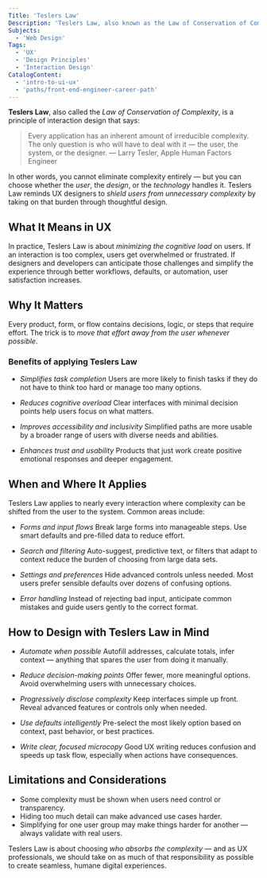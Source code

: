 ```yaml
---
Title: 'Teslers Law'
Description: 'Teslers Law, also known as the Law of Conservation of Complexity, states that every application has an inherent complexity that must be handled either by the system or the user.'
Subjects:
  - 'Web Design'
Tags:
  - 'UX'
  - 'Design Principles'
  - 'Interaction Design'
CatalogContent:
  - 'intro-to-ui-ux'
  - 'paths/front-end-engineer-career-path'
---
```


**Teslers Law**, also called the _Law of Conservation of Complexity_, is a principle of interaction design that says:

> Every application has an inherent amount of irreducible complexity. The only question is who will have to deal with it — the user, the system, or the designer. — Larry Tesler, Apple Human Factors Engineer

In other words, you cannot eliminate complexity entirely — but you can choose whether the _user_, the _design_, or the _technology_ handles it. Teslers Law reminds UX designers to _shield users from unnecessary complexity_ by taking on that burden through thoughtful design.

## What It Means in UX

In practice, Teslers Law is about _minimizing the cognitive load_ on users. If an interaction is too complex, users get overwhelmed or frustrated. If designers and developers can anticipate those challenges and simplify the experience through better workflows, defaults, or automation, user satisfaction increases.

## Why It Matters

Every product, form, or flow contains decisions, logic, or steps that require effort. The trick is to _move that effort away from the user whenever possible_.

### Benefits of applying Teslers Law

- _Simplifies task completion_
  Users are more likely to finish tasks if they do not have to think too hard or manage too many options.

- _Reduces cognitive overload_
  Clear interfaces with minimal decision points help users focus on what matters.

- _Improves accessibility and inclusivity_
  Simplified paths are more usable by a broader range of users with diverse needs and abilities.

- _Enhances trust and usability_
  Products that just work create positive emotional responses and deeper engagement.

## When and Where It Applies

Teslers Law applies to nearly every interaction where complexity can be shifted from the user to the system. Common areas include:

- _Forms and input flows_
  Break large forms into manageable steps. Use smart defaults and pre-filled data to reduce effort.

- _Search and filtering_
  Auto-suggest, predictive text, or filters that adapt to context reduce the burden of choosing from large data sets.

- _Settings and preferences_
  Hide advanced controls unless needed. Most users prefer sensible defaults over dozens of confusing options.

- _Error handling_
  Instead of rejecting bad input, anticipate common mistakes and guide users gently to the correct format.

## How to Design with Teslers Law in Mind

- _Automate when possible_
  Autofill addresses, calculate totals, infer context — anything that spares the user from doing it manually.

- _Reduce decision-making points_
  Offer fewer, more meaningful options. Avoid overwhelming users with unnecessary choices.

- _Progressively disclose complexity_
  Keep interfaces simple up front. Reveal advanced features or controls only when needed.

- _Use defaults intelligently_
  Pre-select the most likely option based on context, past behavior, or best practices.

- _Write clear, focused microcopy_
  Good UX writing reduces confusion and speeds up task flow, especially when actions have consequences.

## Limitations and Considerations

- Some complexity must be shown when users need control or transparency.
- Hiding too much detail can make advanced use cases harder.
- Simplifying for one user group may make things harder for another — always validate with real users.

Teslers Law is about choosing _who absorbs the complexity_ — and as UX professionals, we should take on as much of that responsibility as possible to create seamless, humane digital experiences.
